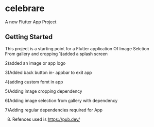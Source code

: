 # celebrare

A new Flutter App Project
## Getting Started

This project is a starting point for a Flutter application Of Image Selction From gallery and cropping
1)added a splash screen

2)added an image or app logo

3)Added back button in- appbar to exit app

4)adding custom fomt in app

5)Adding image cropping dependency

6)Adding image selection from gallery with dependency

7)Adding regular dependencies required for App

8) Refences used is https://pub.dev/

